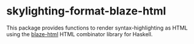 # skylighting-format-blaze-html

This package provides functions to render syntax-highlighting as HTML
using the [blaze-html](https://hackage.haskell.org/package/blaze-html)
HTML combinator library for Haskell.
